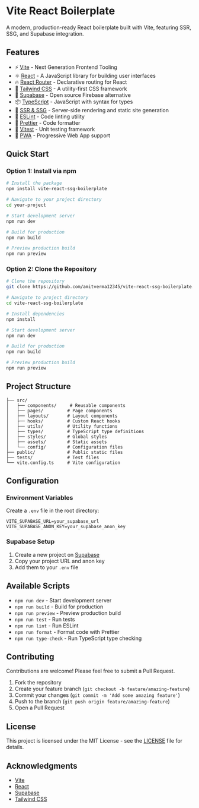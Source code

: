 # Vite React Boilerplate

A modern, production-ready React boilerplate built with Vite, featuring SSR, SSG, and Supabase integration.

## Features

- ⚡️ [Vite](https://vitejs.dev/) - Next Generation Frontend Tooling
- ⚛️ [React](https://reactjs.org/) - A JavaScript library for building user interfaces
- 🔥 [React Router](https://reactrouter.com/) - Declarative routing for React
- 🎨 [Tailwind CSS](https://tailwindcss.com/) - A utility-first CSS framework
- 🔐 [Supabase](https://supabase.com/) - Open source Firebase alternative
- 📦 [TypeScript](https://www.typescriptlang.org/) - JavaScript with syntax for types
- 🚀 [SSR & SSG](https://vite-plugin-ssr.com/) - Server-side rendering and static site generation
- 🎯 [ESLint](https://eslint.org/) - Code linting utility
- 💅 [Prettier](https://prettier.io/) - Code formatter
- 🧪 [Vitest](https://vitest.dev/) - Unit testing framework
- 📱 [PWA](https://vite-pwa-org.netlify.app/) - Progressive Web App support

## Quick Start

### Option 1: Install via npm

```bash
# Install the package
npm install vite-react-ssg-boilerplate

# Navigate to your project directory
cd your-project

# Start development server
npm run dev

# Build for production
npm run build

# Preview production build
npm run preview
```

### Option 2: Clone the Repository

```bash
# Clone the repository
git clone https://github.com/amitverma12345/vite-react-ssg-boilerplate.git

# Navigate to project directory
cd vite-react-ssg-boilerplate

# Install dependencies
npm install

# Start development server
npm run dev

# Build for production
npm run build

# Preview production build
npm run preview
```

## Project Structure

```
├── src/
│   ├── components/     # Reusable components
│   ├── pages/         # Page components
│   ├── layouts/       # Layout components
│   ├── hooks/         # Custom React hooks
│   ├── utils/         # Utility functions
│   ├── types/         # TypeScript type definitions
│   ├── styles/        # Global styles
│   ├── assets/        # Static assets
│   └── config/        # Configuration files
├── public/            # Public static files
├── tests/             # Test files
└── vite.config.ts     # Vite configuration
```

## Configuration

### Environment Variables

Create a `.env` file in the root directory:

```env
VITE_SUPABASE_URL=your_supabase_url
VITE_SUPABASE_ANON_KEY=your_supabase_anon_key
```

### Supabase Setup

1. Create a new project on [Supabase](https://supabase.com)
2. Copy your project URL and anon key
3. Add them to your `.env` file

## Available Scripts

- `npm run dev` - Start development server
- `npm run build` - Build for production
- `npm run preview` - Preview production build
- `npm run test` - Run tests
- `npm run lint` - Run ESLint
- `npm run format` - Format code with Prettier
- `npm run type-check` - Run TypeScript type checking

## Contributing

Contributions are welcome! Please feel free to submit a Pull Request.

1. Fork the repository
2. Create your feature branch (`git checkout -b feature/amazing-feature`)
3. Commit your changes (`git commit -m 'Add some amazing feature'`)
4. Push to the branch (`git push origin feature/amazing-feature`)
5. Open a Pull Request

## License

This project is licensed under the MIT License - see the [LICENSE](LICENSE) file for details.

## Acknowledgments

- [Vite](https://vitejs.dev/)
- [React](https://reactjs.org/)
- [Supabase](https://supabase.com/)
- [Tailwind CSS](https://tailwindcss.com/)
